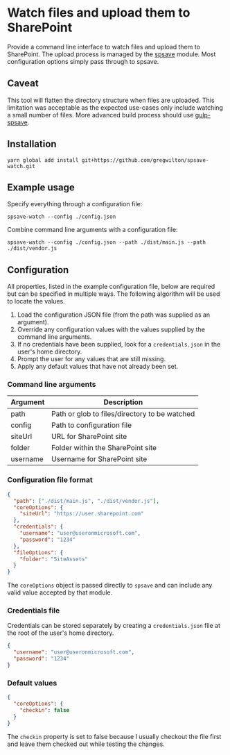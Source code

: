 # Watch files and upload them to SharePoint

Provide a command line interface to watch files and upload them to SharePoint.
The upload process is managed by the [spsave](https://github.com/s-KaiNet/spsave)
module. Most configuration options simply pass through to spsave.

## Caveat

This tool will flatten the directory structure when files are uploaded. This
limitation was acceptable as the expected use-cases only include watching a
small number of files. More advanced build process should use
[gulp-spsave](https://github.com/s-KaiNet/gulp-spsave).

## Installation

```
yarn global add install git+https://github.com/gregwilton/spsave-watch.git
```

## Example usage

Specify everything through a configuration file:

```
spsave-watch --config ./config.json
```

Combine command line arguments with a configuration file:

```
spsave-watch --config ./config.json --path ./dist/main.js --path ./dist/vendor.js
```

## Configuration

All properties, listed in the example configuration file, below are required but
can be specified in multiple ways. The following algorithm will be used to
locate the values.

1. Load the configuration JSON file (from the path was supplied as an argument).
2. Override any configuration values with the values supplied by the command
   line arguments.
3. If no credentials have been supplied, look for a `credentials.json` in the
   user's home directory.
4. Prompt the user for any values that are still missing.
5. Apply any default values that have not already been set.

### Command line arguments

Argument | Description
---------| ----------------------------------------------
path     | Path or glob to files/directory to be watched
config   | Path to configuration file
siteUrl  | URL for SharePoint site
folder   | Folder within the SharePoint site
username | Username for SharePoint site

### Configuration file format

```json
{
  "path": ["./dist/main.js", "./dist/vendor.js"],
  "coreOptions": {
    "siteUrl": "https://user.sharepoint.com"
  },
  "credentials": {
    "username": "user@useronmicrosoft.com",
    "password": "1234"
  },
  "fileOptions": {
    "folder": "SiteAssets"
  }
}
```

The `coreOptions` object is passed directly to `spsave` and can include any
valid value accepted by that module.

### Credentials file

Credentials can be stored separately by creating a `credentials.json` file at
the root of the user's home directory.

```json
{
  "username": "user@useronmicrosoft.com",
  "password": "1234"
}
```

### Default values

```json
{
  "coreOptions": {
    "checkin": false
  }
}
```

The `checkin` property is set to false because I usually checkout the file first
and leave them checked out while testing the changes.
